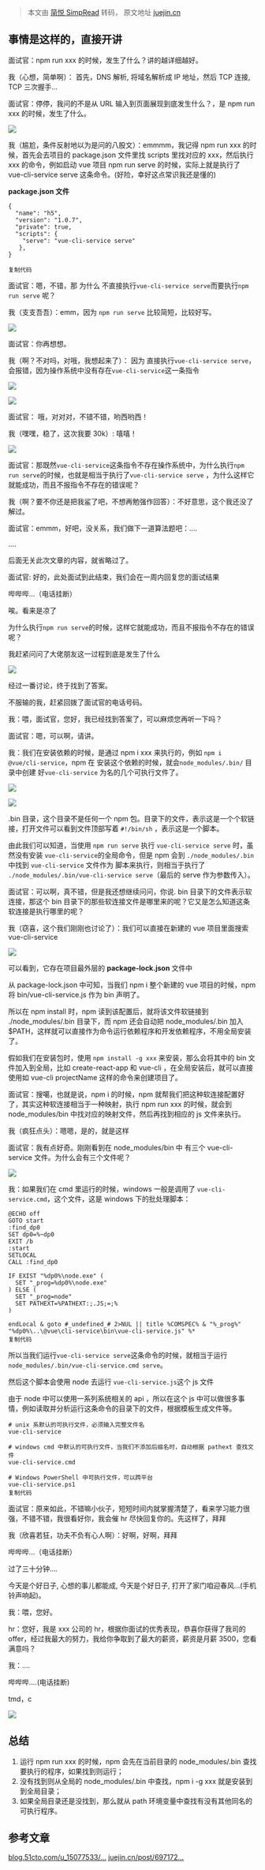 > 本文由 [简悦 SimpRead](http://ksria.com/simpread/) 转码， 原文地址 [juejin.cn](https://juejin.cn/post/7078924628525056007)

事情是这样的，直接开讲
-----------

面试官：npm run xxx 的时候，发生了什么？讲的越详细越好。

我（心想，简单啊）： 首先，DNS 解析, 将域名解析成 IP 地址，然后 TCP 连接, TCP 三次握手...

面试官：停停，我问的不是从 URL 输入到页面展现到底发生什么？，是 npm run xxx 的时候，发生了什么。

![](https://p3-juejin.byteimg.com/tos-cn-i-k3u1fbpfcp/7dba997e203b42659441c575576ae9f6~tplv-k3u1fbpfcp-zoom-in-crop-mark:1304:0:0:0.awebp)

我（尴尬，条件反射地以为是问的八股文）：emmmm，我记得 npm run xxx 的时候，首先会去项目的 package.json 文件里找 scripts 里找对应的 xxx，然后执行 xxx 的命令，例如启动 vue 项目 npm run serve 的时候，实际上就是执行了 vue-cli-service serve 这条命令。(好险，幸好这点常识我还是懂的)

**package.json 文件**

```
{
  "name": "h5",
  "version": "1.0.7",
  "private": true,
  "scripts": {
    "serve": "vue-cli-service serve"
   },
}

复制代码
```

面试官：嗯，不错，那 为什么 不直接执行`vue-cli-service serve`而要执行`npm run serve` 呢？

我（支支吾吾）：emm，因为 `npm run serve` 比较简短，比较好写。

![](https://p3-juejin.byteimg.com/tos-cn-i-k3u1fbpfcp/16bc179eeb3d4afd9a428ab0bfd0dc58~tplv-k3u1fbpfcp-zoom-in-crop-mark:1304:0:0:0.awebp)

面试官：你再想想。

我（啊？不对吗，对哦，我想起来了）： 因为 直接执行`vue-cli-service serve`，会报错，因为操作系统中没有存在`vue-cli-service`这一条指令

![](https://p3-juejin.byteimg.com/tos-cn-i-k3u1fbpfcp/1af585a1261341be8d2a81ade704eda2~tplv-k3u1fbpfcp-zoom-in-crop-mark:1304:0:0:0.awebp)

![](https://p3-juejin.byteimg.com/tos-cn-i-k3u1fbpfcp/70a9d2e89c424035940f55d42c1cf687~tplv-k3u1fbpfcp-zoom-in-crop-mark:1304:0:0:0.awebp)

面试官： 哦，对对对，不错不错，哟西哟西！

我（嘿嘿，稳了，这次我要 30k）: 嘻嘻！

![](https://p3-juejin.byteimg.com/tos-cn-i-k3u1fbpfcp/ab2c235ff7c64cd1a006adab53d9733a~tplv-k3u1fbpfcp-zoom-in-crop-mark:1304:0:0:0.awebp)

面试官：那既然`vue-cli-service`这条指令不存在操作系统中，为什么执行`npm run serve`的时候，也就是相当于执行了`vue-cli-service serve` ，为什么这样它就能成功，而且不报指令不存在的错误呢？

我（啊？要不你还是把我鲨了吧，不想再勉强作回答）：不好意思，这个我还没了解过。

面试官：emmm，好吧，没关系，我们做下一道算法题吧：....

....

后面无关此次文章的内容，就省略过了。

面试官: 好的，此处面试到此结束，我们会在一周内回复您的面试结果

哔哔哔...（电话挂断）

唉。看来是凉了

为什么执行`npm run serve`的时候，这样它就能成功，而且不报指令不存在的错误呢？

我赶紧问问了大佬朋友这一过程到底是发生了什么

![](https://p3-juejin.byteimg.com/tos-cn-i-k3u1fbpfcp/e8a8c6ac1c434c00830da041ff642bf6~tplv-k3u1fbpfcp-zoom-in-crop-mark:1304:0:0:0.awebp)

经过一番讨论，终于找到了答案。

不服输的我，赶紧回拨了面试官的电话号码。

我：喂，面试官，您好，我已经找到答案了，可以麻烦您再听一下吗？

面试官：嗯，可以啊，请讲。

我：我们在安装依赖的时候，是通过 npm i xxx 来执行的，例如 `npm i @vue/cli-service`，npm 在 安装这个依赖的时候，就会`node_modules/.bin/` 目录中创建 好`vue-cli-service` 为名的几个可执行文件了。

![](https://p3-juejin.byteimg.com/tos-cn-i-k3u1fbpfcp/9e13e40deb844d8283adaf92d2815441~tplv-k3u1fbpfcp-zoom-in-crop-mark:1304:0:0:0.awebp)

![](https://p3-juejin.byteimg.com/tos-cn-i-k3u1fbpfcp/8a38ee7871fc425e859e2d3fa7e0cb86~tplv-k3u1fbpfcp-zoom-in-crop-mark:1304:0:0:0.awebp)

.bin 目录，这个目录不是任何一个 npm 包。目录下的文件，表示这是一个个软链接，打开文件可以看到文件顶部写着 `#!/bin/sh` ，表示这是一个脚本。

由此我们可以知道，当使用 `npm run serve` 执行 `vue-cli-service serve` 时，虽然没有安装 `vue-cli-service`的全局命令，但是 npm 会到 `./node_modules/.bin` 中找到 `vue-cli-service` 文件作为 脚本来执行，则相当于执行了 `./node_modules/.bin/vue-cli-service serve`（最后的 serve 作为参数传入）。

面试官：可以啊，真不错，但是我还想继续问问，你说. bin 目录下的文件表示软连接，那这个 bin 目录下的那些软连接文件是哪里来的呢？它又是怎么知道这条软连接是执行哪里的呢？

我（窃喜，这个我们刚刚也讨论了）：我们可以直接在新建的 vue 项目里面搜索 vue-cli-service

![](https://p3-juejin.byteimg.com/tos-cn-i-k3u1fbpfcp/43bf5cf7d27e40d98e7c87ddabdda765~tplv-k3u1fbpfcp-zoom-in-crop-mark:1304:0:0:0.awebp)

可以看到，它存在项目最外层的 **package-lock.json** 文件中

从 package-lock.json 中可知，当我们 npm i 整个新建的 vue 项目的时候，npm 将 bin/vue-cli-service.js 作为 bin 声明了。

所以在 npm install 时，npm 读到该配置后，就将该文件软链接到 ./node_modules/.bin 目录下，而 npm 还会自动把 node_modules/.bin 加入 $PATH，这样就可以直接作为命令运行依赖程序和开发依赖程序，不用全局安装了。

假如我们在安装包时，使用 `npm install -g xxx` 来安装，那么会将其中的 bin 文件加入到全局，比如 create-react-app 和 vue-cli ，在全局安装后，就可以直接使用如 vue-cli projectName 这样的命令来创建项目了。

面试官：搜噶，也就是说，npm i 的时候，npm 就帮我们把这种软连接配置好了，其实这种软连接相当于一种映射，执行 npm run xxx 的时候，就会到 node_modules/bin 中找对应的映射文件，然后再找到相应的 js 文件来执行。

我（疯狂点头）：嗯嗯，是的，就是这样

面试官：我有点好奇。刚刚看到在 node_modules/bin 中 有三个 vue-cli-service 文件。为什么会有三个文件呢？

![](https://p3-juejin.byteimg.com/tos-cn-i-k3u1fbpfcp/f743c3ed17ff4a7fa5ec3006f16f26dc~tplv-k3u1fbpfcp-zoom-in-crop-mark:1304:0:0:0.awebp)

我：如果我们在 cmd 里运行的时候，windows 一般是调用了 `vue-cli-service.cmd`，这个文件，这是 windows 下的批处理脚本：

```
@ECHO off
GOTO start
:find_dp0
SET dp0=%~dp0
EXIT /b
:start
SETLOCAL
CALL :find_dp0

IF EXIST "%dp0%\node.exe" (
  SET "_prog=%dp0%\node.exe"
) ELSE (
  SET "_prog=node"
  SET PATHEXT=%PATHEXT:;.JS;=;%
)

endLocal & goto #_undefined_# 2>NUL || title %COMSPEC% & "%_prog%"  "%dp0%\..\@vue\cli-service\bin\vue-cli-service.js" %*
复制代码
```

所以当我们运行`vue-cli-service serve`这条命令的时候，就相当于运行 `node_modules/.bin/vue-cli-service.cmd serve`。

然后这个脚本会使用 node 去运行 `vue-cli-service.js`这个 js 文件

由于 node 中可以使用一系列系统相关的 api ，所以在这个 js 中可以做很多事情，例如读取并分析运行这条命令的目录下的文件，根据模板生成文件等。

```
# unix 系默认的可执行文件，必须输入完整文件名
vue-cli-service

# windows cmd 中默认的可执行文件，当我们不添加后缀名时，自动根据 pathext 查找文件
vue-cli-service.cmd

# Windows PowerShell 中可执行文件，可以跨平台
vue-cli-service.ps1
复制代码
```

面试官：原来如此，不错嘛小伙子，短短时间内就掌握清楚了，看来学习能力很强，不错不错，我很看好你，我会催 hr 尽快回复你的。先这样了，拜拜

我（欣喜若狂，功夫不负有心人啊）：好啊，好啊，拜拜

哔哔哔...（电话挂断）

过了三十分钟....

今天是个好日子, 心想的事儿都能成, 今天是个好日子, 打开了家门咱迎春风...(手机铃声响起)。

我：喂，您好。

hr：您好，我是 xxx 公司的 hr，根据你面试的优秀表现，恭喜你获得了我司的 offer，经过我最大的努力，我给你争取到了最大的薪资，薪资是月薪 3500，您看满意吗？

我：....

哔哔哔....(电话挂断)

tmd，c

![](https://p3-juejin.byteimg.com/tos-cn-i-k3u1fbpfcp/d69ed630f18b4b91897351c1662f22af~tplv-k3u1fbpfcp-zoom-in-crop-mark:1304:0:0:0.awebp)

总结
--

1.  运行 npm run xxx 的时候，npm 会先在当前目录的 node_modules/.bin 查找要执行的程序，如果找到则运行；
2.  没有找到则从全局的 node_modules/.bin 中查找，npm i -g xxx 就是安装到到全局目录；
3.  如果全局目录还是没找到，那么就从 path 环境变量中查找有没有其他同名的可执行程序。

参考文章
----

[blog.51cto.com/u_15077533/…](https://link.juejin.cn?target=https%3A%2F%2Fblog.51cto.com%2Fu_15077533%2F4531157 "https://blog.51cto.com/u_15077533/4531157") [juejin.cn/post/697172…](https://juejin.cn/post/6971723285138505765 "https://juejin.cn/post/6971723285138505765")